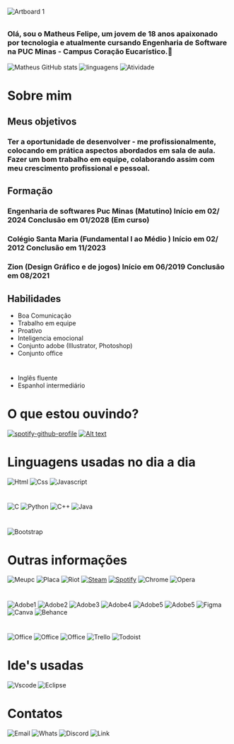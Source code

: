 ######


![Artboard 1](https://github.com/MatheusFelipeCorrea/MatheusFelipeCorrea/assets/160637977/2970daeb-5672-447a-87b2-91fb1ba3a306)



######


### Olá, sou o Matheus Felipe, um jovem de 18 anos apaixonado por tecnologia e atualmente cursando Engenharia de Software na PUC Minas - Campus Coração Eucarístico.👋


![Matheus GitHub stats](https://github-readme-stats.vercel.app/api?username=MatheusFelipeCorrea&show_icons=true&theme=radical) ![linguagens](https://github-readme-stats.vercel.app/api/top-langs/?username=MatheusFelipeCorrea&theme=radical) ![Atividade](https://github-profile-summary-cards.vercel.app/api/cards/profile-details?username=MatheusFelipeCorrea&theme=radical)


# Sobre mim

## Meus objetivos

### Ter a oportunidade de desenvolver - me profissionalmente, colocando em prática aspectos abordados em sala de aula. Fazer um bom trabalho em equipe, colaborando assim com meu crescimento profissional e pessoal.

## Formação

### Engenharia de softwares Puc Minas (Matutino) Início em 02/ 2024 Conclusão em 01/2028 (Em curso)

### Colégio Santa Maria (Fundamental I ao Médio ) Início em 02/ 2012 Conclusão em 11/2023

### Zion (Design Gráfico e de jogos) Início em 06/2019 Conclusão em 08/2021 

## Habilidades

- Boa Comunicação                          
- Trabalho em equipe
- Proativo
- Inteligencia emocional
- Conjunto adobe (Illustrator, Photoshop)
- Conjunto office

#
- Inglês fluente
- Espanhol intermediário



# O que estou ouvindo?
[![spotify-github-profile](https://spotify-github-profile.vercel.app/api/view?uid=215h3r56ko57uurfbpdo46loy&cover_image=true&theme=default&show_offline=false&background_color=121212&interchange=false)](https://github.com/kittinan/spotify-github-profile) 
[![Alt text](https://spotify-recently-played-readme.vercel.app/api?user=215h3r56ko57uurfbpdo46loy)](https://github.com/JamesCastagnetto/spotify-recently-played-readme)

# Linguagens usadas no dia a dia


![Html](https://img.shields.io/badge/HTML5-E34F26?style=for-the-badge&logo=html5&logoColor=white) ![Css](https://img.shields.io/badge/CSS3-1572B6?style=for-the-badge&logo=css3&logoColor=white) ![Javascript](https://img.shields.io/badge/JavaScript-F7DF1E?style=for-the-badge&logo=javascript&logoColor=black)

#
 ![C](https://img.shields.io/badge/C-00599C?style=for-the-badge&logo=c&logoColor=white) ![Python](https://img.shields.io/badge/Python-14354C?style=for-the-badge&logo=python&logoColor=white) ![C++](https://img.shields.io/badge/C%2B%2B-00599C?style=for-the-badge&logo=c%2B%2B&logoColor=white) ![Java](https://img.shields.io/badge/Java-ED8B00?style=for-the-badge&logo=openjdk&logoColor=white)
#
![Bootstrap](https://img.shields.io/badge/Bootstrap-563D7C?style=for-the-badge&logo=bootstrap&logoColor=white)  

# Outras informações
![Meupc](https://img.shields.io/badge/Windows-ASUS_VivoBook-0078D6?style=for-the-badge&logo=windows&logoColor=white) ![Placa](https://img.shields.io/badge/Intel-Core_i5_10th-0071C5?style=for-the-badge&logo=intel&logoColor=white) ![Riot](https://img.shields.io/badge/Riot_Games-D32936?style=for-the-badge&logo=riot-games&logoColor=white) [![Steam](https://img.shields.io/badge/Steam-000000?style=for-the-badge&logo=steam&logoColor=white)](https://steamcommunity.com/profiles/76561198433471139/)
[![Spotify](https://img.shields.io/badge/Spotify-1ED760?&style=for-the-badge&logo=spotify&logoColor=white)](https://open.spotify.com/user/215h3r56ko57uurfbpdo46loy?si=LI9sLPKKREaQaZkiXe6Rqw) ![Chrome](https://img.shields.io/badge/Google_chrome-4285F4?style=for-the-badge&logo=Google-chrome&logoColor=white) ![Opera](https://img.shields.io/badge/Opera-FF1B2D?style=for-the-badge&logo=Opera&logoColor=white)


#
![Adobe1](https://img.shields.io/badge/Adobe%20after%20affects-CF96FD?style=for-the-badge&logo=Adobe%20after%20effects&logoColor=393665) ![Adobe2](https://img.shields.io/badge/Adobe%20Illustrator-FF9A00?style=for-the-badge&logo=adobe%20illustrator&logoColor=white)
![Adobe3](https://img.shields.io/badge/Adobe%20Creative%20Cloud-DA1F26?style=for-the-badge&logo=Adobe%20Creative%20Cloud&logoColor=white) ![Adobe4](https://img.shields.io/badge/Adobe%20InDesign-FF3366?style=for-the-badge&logo=Adobe%20InDesign&logoColor=white) ![Adobe5](https://img.shields.io/badge/Adobe%20Photoshop-31A8FF?style=for-the-badge&logo=Adobe%20Photoshop&logoColor=black) ![Adobe5](https://img.shields.io/badge/Adobe%20XD-470137?style=for-the-badge&logo=Adobe%20XD&logoColor=#FF61F6) ![Figma](https://img.shields.io/badge/Figma-F24E1E?style=for-the-badge&logo=figma&logoColor=white) ![Canva](https://img.shields.io/badge/Canva-%2300C4CC.svg?&style=for-the-badge&logo=Canva&logoColor=white) ![Behance](https://img.shields.io/badge/Behance-0054F7?style=for-the-badge&logo=behance&logoColor=white) 
#

![Office](https://img.shields.io/badge/Microsoft_Excel-217346?style=for-the-badge&logo=microsoft-excel&logoColor=white) ![Office](https://img.shields.io/badge/Microsoft_Office-D83B01?style=for-the-badge&logo=microsoft-office&logoColor=white) ![Office](https://img.shields.io/badge/Microsoft_Word-2B579A?style=for-the-badge&logo=microsoft-word&logoColor=white) ![Trello](https://img.shields.io/badge/Trello-0052CC?style=for-the-badge&logo=trello&logoColor=white) ![Todoist](https://img.shields.io/badge/Todoist-E44332?style=for-the-badge&logo=todoist&logoColor=white)
# Ide's usadas

![Vscode](https://img.shields.io/badge/Visual_Studio_Code-0078D4?style=for-the-badge&logo=visual%20studio%20code&logoColor=white)  ![Eclipse](https://img.shields.io/badge/Eclipse-2C2255?style=for-the-badge&logo=eclipse&logoColor=white) 
# Contatos

![Email](https://img.shields.io/badge/Gmail-D14836?style=for-the-badge&logo=gmail&logoColor=white) ![Whats](    https://img.shields.io/badge/WhatsApp-25D366?style=for-the-badge&logo=whatsapp&logoColor=white) ![Discord](    https://img.shields.io/badge/Discord-7289DA?style=for-the-badge&logo=discord&logoColor=white) ![Link](https://img.shields.io/badge/LinkedIn-0077B5?style=for-the-badge&logo=linkedin&logoColor=white)
